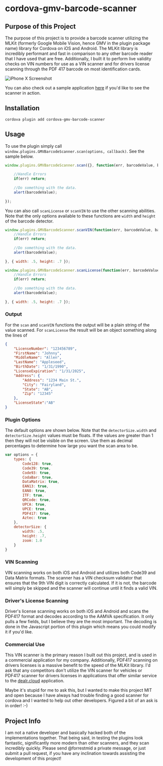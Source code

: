 
cordova-gmv-barcode-scanner
===========================

Purpose of this Project
-----------------------

The purpose of this project is to provide a barcode scanner utilizing the MLKit (formerly Google Mobile Vision, hence GMV in the plugin package name) library for Cordova on iOS and Android. The MLKit library is incredibly performant and fast in comparison to any other barcode reader that I have used that are free. Additionally, I built it to perform live validity checks on VIN numbers for use as a VIN scanner and for drivers license scanning through the PDF 417 barcode on most identification cards.

![iPhone X Screenshot](https://github.com/dealrinc/cordova-gmv-barcode-scanner/raw/master/screenshots/iphone-x-screenshot.jpg "iPhone X Screenshot")

You can also check out a sample application [here](https://github.com/dealrinc/cordova-gmv-barcode-scanner-sampleapp) if you'd like to see the scanner in action.

Installation
------------

````
cordova plugin add cordova-gmv-barcode-scanner
````

Usage
-----

To use the plugin simply call `window.plugins.GMVBarcodeScanner.scan(options, callback)`. See the sample below.

````javascript
window.plugins.GMVBarcodeScanner.scan({}, function(err, barcodeValue, barcodeType) { 
    
	//Handle Errors
	if(err) return;
	
	//Do something with the data.
	alert(barcodeValue);
	
});
````

You can also call `scanLicense` or `scanVIN` to use the other scanning abilities. Note that the only options available to these functions are `width` and `height` of the barcode detector.


````javascript
window.plugins.GMVBarcodeScanner.scanVIN(function(err, barcodeValue, barcodeType) {
	//Handle Errors
	if(err) return;
	
	//Do something with the data.
	alert(barcodeValue);
	
}, { width: .5, height: .7 });
````

````javascript
window.plugins.GMVBarcodeScanner.scanLicense(function(err, barcodeValue, barcodeType) {
	//Handle Errors
	if(err) return;
	
	//Do something with the data.
	alert(barcodeValue);
	
}, { width: .5, height: .7 });
````


### Output
For the `scan` and `scanVIN` functions the output will be a plain string of the value scanned. For `scanLicense` the result will be an object something along the lines of

```` json
{
    "LicenseNumber": "123456789",
    "FirstName": "Johnny",
    "MiddleName": "Allen",
    "LastName": "Appleseed",
    "BirthDate": "1/31/1990",
    "LicenseExpiration": "1/31/2025",
    "Address": {
        "Address": "1234 Main St.",
        "City": "Fairyland",
        "State": "AB",
        "Zip": "12345"
    },
    "LicenseState":"AB"
}

````

### Plugin Options

The default options are shown below. Note that the `detectorSize.width` and `detectorSize.height` values must be floats. If the values are greater than 1 then they will not be visible on the screen. Use them as decimal percentages to determine how large you want the scan area to be.
````javascript
var options = {
	types: {
		Code128: true,
		Code39: true,
		Code93: true,
		CodaBar: true,
		DataMatrix: true,
		EAN13: true,
		EAN8: true,
		ITF: true,
		QRCode: true,
		UPCA: true,
		UPCE: true,
		PDF417: true,
		Aztec: true
	},
	detectorSize: {
		width: .5,
		height: .7,
		zoom: 1.0
	}
}
````

### VIN Scanning

VIN scanning works on both iOS and Android and utilizes both Code39 and Data Matrix formats. The scanner has a VIN checksum validator that ensures that the 9th VIN digit is correctly calculated. If it is not, the barcode will simply be skipped and the scanner will continue until it finds a valid VIN.

### Driver's License Scanning

Driver's license scanning works on both iOS and Android and scans the PDF417 format and decodes according to the AAMVA specification. It only pulls a few fields, but I believe they are the most important. The decoding is done in the Javascript portion of this plugin which means you could modify it if you'd like.

### Commercial Use
This VIN scanner is the primary reason I built out this project, and is used in a commercial application for my company. Additionally, PDF417 scanning on drivers licenses is a massive benefit to the speed of the MLKit library. I'd ask that any competitors don't utilize the VIN scanner for vehicles or PDF417 scanner for drivers licenses in applications that offer similar service to the [dealr.cloud](http://dealr.cloud) application. 

Maybe it's stupid for me to ask this, but I wanted to make this project MIT and open because I have always had trouble finding a good scanner for cordova and I wanted to help out other developers. Figured a bit of an ask is in order! :-)

Project Info
------------

I am not a native developer and basically hacked both of the implementations together. That being said, in testing the plugins look fantastic, significantly more modern than other scanners, and they scan incredibly quickly. Please send @forrestmid a private message, or just submit a pull request, if you have any inclination towards assisting the development of this project!